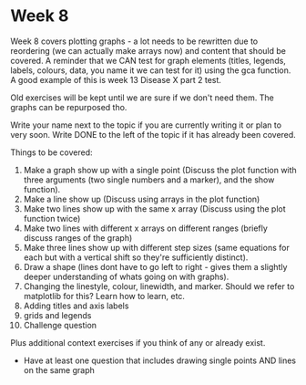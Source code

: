 # Week 8

Week 8 covers plotting graphs - a lot needs to be rewritten due to reordering (we can actually make arrays now) and content that should be covered. A reminder that we CAN test for graph elements (titles, legends, labels, colours, data, you name it we can test for it) using the gca function. A good example of this is week 13 Disease X part 2 test.

Old exercises will be kept until we are sure if we don't need them. The graphs can be repurposed tho.

Write your name next to the topic if you are currently writing it or plan to very soon. Write DONE to the left of the topic if it has already been covered.

Things to be covered:
1. Make a graph show up with a single point (Discuss the plot function with three arguments (two single numbers and a marker), and the show function).
2. Make a line show up (Discuss using arrays in the plot function)
3. Make two lines show up with the same x array (Discuss using the plot function twice)
4. Make two lines with different x arrays on different ranges (briefly discuss ranges of the graph)
5. Make three lines show up with different step sizes (same equations for each but with a vertical shift so they're sufficiently distinct).
6. Draw a shape (lines dont have to go left to right - gives them a slightly deeper understanding of whats going on with graphs).
7. Changing the linestyle, colour, linewidth, and marker. Should we refer to matplotlib for this? Learn how to learn, etc. 
8. Adding titles and axis labels
9. grids and legends
10. Challenge question

Plus additional context exercises if you think of any or already exist.
 - Have at least one question that includes drawing single points AND lines on the same graph
